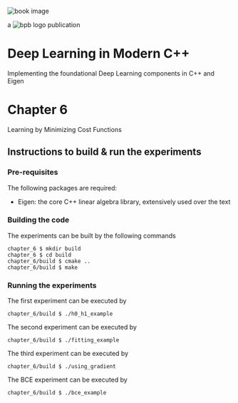![book image](../../media/book-image.png)

a ![bpb logo](../../media/bpb.png) publication

# Deep Learning in Modern C++
Implementing the foundational Deep Learning components in C++ and Eigen

# Chapter 6
Learning by Minimizing Cost Functions

## Instructions to build & run the experiments

### Pre-requisites

The following packages are required:

- Eigen: the core C++ linear algebra library, extensively used over the text

### Building the code

The experiments can be built by the following commands
```
chapter_6 $ mkdir build
chapter_6 $ cd build
chapter_6/build $ cmake ..
chapter_6/build $ make
```

### Running the experiments

The first experiment can be executed by

```
chapter_6/build $ ./h0_h1_example
```

The second experiment can be executed by

```
chapter_6/build $ ./fitting_example
```

The third experiment can be executed by

```
chapter_6/build $ ./using_gradient
```

The BCE experiment can be executed by

```
chapter_6/build $ ./bce_example
```
